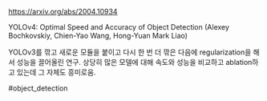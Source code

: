 https://arxiv.org/abs/2004.10934

YOLOv4: Optimal Speed and Accuracy of Object Detection (Alexey Bochkovskiy, Chien-Yao Wang, Hong-Yuan Mark Liao)

YOLOv3를 깎고 새로운 모듈을 붙이고 다시 한 번 더 깎은 다음에 regularization을 해서 성능을 끌어올린 연구. 상당히 많은 모델에 대해 속도와 성능을 비교하고 ablation하고 있는데 그 자체도 흥미로움.

#object_detection 